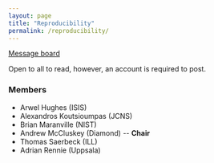 ```yaml
---
layout: page
title: "Reproducibility"
permalink: /reproducibility/
---
```


[Message board](https://gitter.im/reflectivity/reproducibility) 

Open to all to read, however, an account is required to post.

### Members 

- Arwel Hughes (ISIS)
- Alexandros Koutsioumpas (JCNS)
- Brian Maranville (NIST)
- Andrew McCluskey (Diamond) -- **Chair**
- Thomas Saerbeck (ILL)
- Adrian Rennie (Uppsala) 